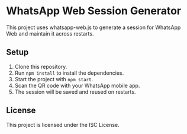 # WhatsApp Web Session Generator

This project uses whatsapp-web.js to generate a session for WhatsApp Web and maintain it across restarts.

## Setup

1. Clone this repository.
2. Run `npm install` to install the dependencies.
3. Start the project with `npm start`.
4. Scan the QR code with your WhatsApp mobile app.
5. The session will be saved and reused on restarts.

## License

This project is licensed under the ISC License.
